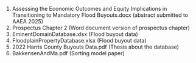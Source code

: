 1. Assessing the Economic Outcomes and Equity Implications in Transitioning to Mandatory Flood Buyouts.docx (abstract submitted to AAEA 2025)
2. Prospectus Chapter 2 (Word document version of prospectus chapter)
3. EminentDomainDatabase.xlsx (Flood buyout data)
4. FloodplainPropertyDatabase.xlsx (Flood buyout data)
5. 2022 Harris County Buyouts Data.pdf (Thesis about the database)
6. BakkensenAndMa.pdf (Sorting model paper)
